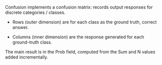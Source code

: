 Confusion implements a confusion matrix: records output responses for discrete categories / classes.

* Rows (outer dimension) are for each class as the ground truth, correct answer.

* Columns (inner dimension) are the response generated for each ground-truth class.

The main result is in the Prob field, computed from the Sum and N values added incrementally.


